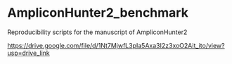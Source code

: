 # AmpliconHunter2_benchmark
Reproducibility scripts for the manuscript of AmpliconHunter2


https://drive.google.com/file/d/1Nt7MjwfL3pIa5Axa3I2z3xoO2Ait_ito/view?usp=drive_link
